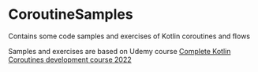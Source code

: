 # CoroutineSamples
Contains some code samples and exercises of Kotlin coroutines and flows

Samples and exercises are based on Udemy course [Complete Kotlin Coroutines development course 2022
](https://www.udemy.com/course/coroutines/)
